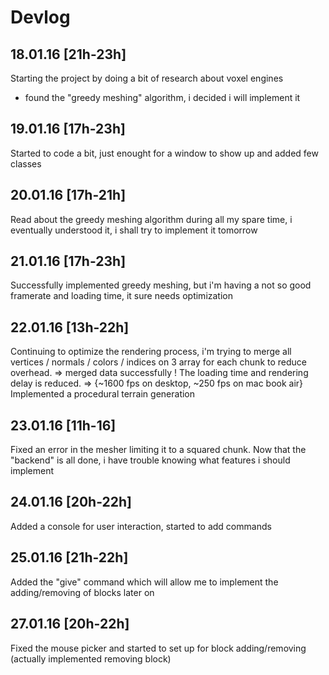# Devlog

## 18.01.16 [21h-23h]
Starting the project by doing a bit of research about voxel engines
- found the "greedy meshing" algorithm, i decided i will implement it

## 19.01.16 [17h-23h]
Started to code a bit, just enought for a window to show up and added few classes

## 20.01.16 [17h-21h]
Read about the greedy meshing algorithm during all my spare time, i eventually understood it, i shall try to implement it tomorrow

## 21.01.16 [17h-23h]
Successfully implemented greedy meshing, but i'm having a not so good framerate and loading time, it sure needs optimization

## 22.01.16  [13h-22h]
Continuing to optimize the rendering process, i'm trying to merge all vertices / normals / colors / indices on 3 array for each chunk to reduce overhead.
=> merged data successfully ! The loading time and rendering delay is reduced. => {~1600 fps on desktop, ~250 fps on mac book air}\
Implemented a procedural terrain generation

## 23.01.16 [11h-16]
Fixed an error in the mesher limiting it to a squared chunk.
Now that the "backend" is all done, i have trouble knowing what features i should implement

## 24.01.16 [20h-22h]
Added a console for user interaction, started to add commands

## 25.01.16 [21h-22h]
Added the "give" command which will allow me to implement the adding/removing of blocks later on

## 27.01.16 [20h-22h]
Fixed the mouse picker and started to set up for block adding/removing (actually implemented removing block)